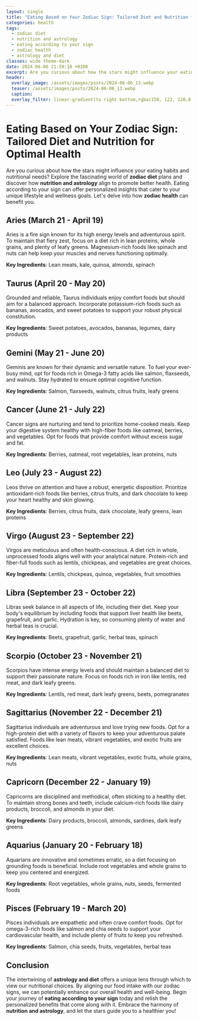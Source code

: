 ```yaml
---
layout: single
title: "Eating Based on Your Zodiac Sign: Tailored Diet and Nutrition for Optimal Health"
categories: health
tags:
  - zodiac diet
  - nutrition and astrology
  - eating according to your sign
  - zodiac health
  - astrology and diet
classes: wide theme-dark
date: 2024-06-06 21:59:18 +0100
excerpt: Are you curious about how the stars might influence your eating habits and nutritional needs? Explore the fascinating world of **zodiac diet** plans and dis...
header:
  overlay_image: /assets/images/posts/2024-06-06_13.webp
  teaser: /assets/images/posts/2024-06-06_13.webp
  caption: 
  overlay_filter: linear-gradient(to right bottom,rgba(150, 122, 220,0.8), rgba(255,245,208,0.5))
---
```


# Eating Based on Your Zodiac Sign: Tailored Diet and Nutrition for Optimal Health

Are you curious about how the stars might influence your eating habits and nutritional needs? Explore the fascinating world of **zodiac diet** plans and discover how **nutrition and astrology** align to promote better health. Eating according to your sign can offer personalized insights that cater to your unique lifestyle and wellness goals. Let's delve into how **zodiac health** can benefit you.

## Aries (March 21 - April 19)

Aries is a fire sign known for its high energy levels and adventurous spirit. To maintain that fiery zest, focus on a diet rich in lean proteins, whole grains, and plenty of leafy greens. Magnesium-rich foods like spinach and nuts can help keep your muscles and nerves functioning optimally.

**Key Ingredients**: Lean meats, kale, quinoa, almonds, spinach

## Taurus (April 20 - May 20)

Grounded and reliable, Taurus individuals enjoy comfort foods but should aim for a balanced approach. Incorporate potassium-rich foods such as bananas, avocados, and sweet potatoes to support your robust physical constitution.

**Key Ingredients**: Sweet potatoes, avocados, bananas, legumes, dairy products

## Gemini (May 21 - June 20)

Geminis are known for their dynamic and versatile nature. To fuel your ever-busy mind, opt for foods rich in Omega-3 fatty acids like salmon, flaxseeds, and walnuts. Stay hydrated to ensure optimal cognitive function.

**Key Ingredients**: Salmon, flaxseeds, walnuts, citrus fruits, leafy greens

## Cancer (June 21 - July 22)

Cancer signs are nurturing and tend to prioritize home-cooked meals. Keep your digestive system healthy with high-fiber foods like oatmeal, berries, and vegetables. Opt for foods that provide comfort without excess sugar and fat.

**Key Ingredients**: Berries, oatmeal, root vegetables, lean proteins, nuts

## Leo (July 23 - August 22)

Leos thrive on attention and have a robust, energetic disposition. Prioritize antioxidant-rich foods like berries, citrus fruits, and dark chocolate to keep your heart healthy and skin glowing.

**Key Ingredients**: Berries, citrus fruits, dark chocolate, leafy greens, lean proteins

## Virgo (August 23 - September 22)

Virgos are meticulous and often health-conscious. A diet rich in whole, unprocessed foods aligns well with your analytical nature. Protein-rich and fiber-full foods such as lentils, chickpeas, and vegetables are great choices.

**Key Ingredients**: Lentils, chickpeas, quinoa, vegetables, fruit smoothies

## Libra (September 23 - October 22)

Libras seek balance in all aspects of life, including their diet. Keep your body's equilibrium by including foods that support liver health like beets, grapefruit, and garlic. Hydration is key, so consuming plenty of water and herbal teas is crucial.

**Key Ingredients**: Beets, grapefruit, garlic, herbal teas, spinach

## Scorpio (October 23 - November 21)

Scorpios have intense energy levels and should maintain a balanced diet to support their passionate nature. Focus on foods rich in iron like lentils, red meat, and dark leafy greens.

**Key Ingredients**: Lentils, red meat, dark leafy greens, beets, pomegranates

## Sagittarius (November 22 - December 21)

Sagittarius individuals are adventurous and love trying new foods. Opt for a high-protein diet with a variety of flavors to keep your adventurous palate satisfied. Foods like lean meats, vibrant vegetables, and exotic fruits are excellent choices.

**Key Ingredients**: Lean meats, vibrant vegetables, exotic fruits, whole grains, nuts

## Capricorn (December 22 - January 19)

Capricorns are disciplined and methodical, often sticking to a healthy diet. To maintain strong bones and teeth, include calcium-rich foods like dairy products, broccoli, and almonds in your diet.

**Key Ingredients**: Dairy products, broccoli, almonds, sardines, dark leafy greens

## Aquarius (January 20 - February 18)

Aquarians are innovative and sometimes erratic, so a diet focusing on grounding foods is beneficial. Include root vegetables and whole grains to keep you centered and energized.

**Key Ingredients**: Root vegetables, whole grains, nuts, seeds, fermented foods

## Pisces (February 19 - March 20)

Pisces individuals are empathetic and often crave comfort foods. Opt for omega-3-rich foods like salmon and chia seeds to support your cardiovascular health, and include plenty of fruits to keep you refreshed.

**Key Ingredients**: Salmon, chia seeds, fruits, vegetables, herbal teas

## Conclusion

The intertwining of **astrology and diet** offers a unique lens through which to view our nutritional choices. By aligning our food intake with our zodiac signs, we can potentially enhance our overall health and well-being. Begin your journey of **eating according to your sign** today and relish the personalized benefits that come along with it. Embrace the harmony of **nutrition and astrology**, and let the stars guide you to a healthier you!